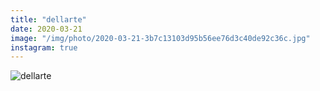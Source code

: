 ```yaml
---
title: "dellarte"
date: 2020-03-21
image: "/img/photo/2020-03-21-3b7c13103d95b56ee76d3c40de92c36c.jpg"
instagram: true
---
```


![dellarte](/img/photo/2020-03-21-3b7c13103d95b56ee76d3c40de92c36c.jpg)
